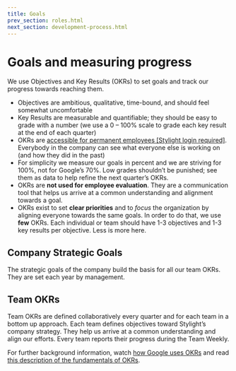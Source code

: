 ```yaml
---
title: Goals
prev_section: roles.html
next_section: development-process.html
---
```


# Goals and measuring progress

We use Objectives and Key Results (OKRs) to set goals and track our progress towards reaching them.

* Objectives are ambitious, qualitative, time-bound, and should feel somewhat uncomfortable
* Key Results are measurable and quantifiable; they should be easy to grade with a number (we use a 0 – 100% scale to grade each key result at the end of each quarter)
* OKRs are [accessible for permanent employees [Stylight login required]](https://drive.google.com/a/stylight.de/folderview?id=0B8kI3ttJEjJiVEtqZlVXSVVnbUU&usp=sharing). Everybody in the company can see what everyone else is working on (and how they did in the past)
* For simplicity we measure our goals in percent and we are striving for 100%, not for Google’s 70%. Low grades shouldn’t be punished; see them as data to help refine the next quarter’s OKRs.
* OKRs are **not used for employee evaluation**. They are a communication tool that helps us arrive at a common understanding and alignment towards a goal.
* OKRs exist to set **clear priorities** and to *focus* the organization by aligning everyone towards the same goals. In order to do that, we use **few** OKRs. Each individual or team should have 1-3 objectives and 1-3 key results per objective. Less is more here.

## Company Strategic Goals
The strategic goals of the company build the basis for all our team OKRs. They are set each year by management.

## Team OKRs
Team OKRs are defined collaboratively every quarter and for each team in a bottom up approach. Each team defines objectives toward Stylight’s company strategy. They help us arrive at a common understanding and align our efforts. Every team reports their progress during the Team Weekly.

For further background information, watch [how Google uses OKRs](http://www.gv.com/lib/how-google-sets-goals-objectives-and-key-results-okrs) and read [this description of the fundamentals of OKRs](http://bit.ly/okrs-explained).
